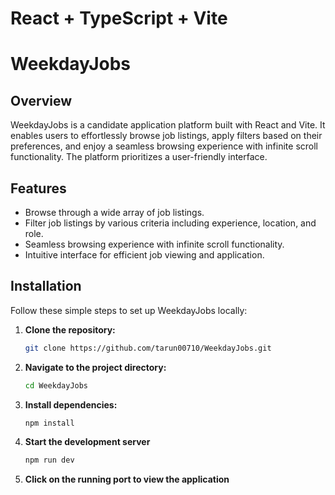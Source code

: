 # React + TypeScript + Vite

# WeekdayJobs

## Overview

WeekdayJobs is a candidate application platform built with React and Vite. It enables users to effortlessly browse job listings, apply filters based on their preferences, and enjoy a seamless browsing experience with infinite scroll functionality. The platform prioritizes a user-friendly interface.

## Features

- Browse through a wide array of job listings.
- Filter job listings by various criteria including experience, location, and role.
- Seamless browsing experience with infinite scroll functionality.
- Intuitive interface for efficient job viewing and application.

## Installation

Follow these simple steps to set up WeekdayJobs locally:

1. **Clone the repository:**
   ```bash
   git clone https://github.com/tarun00710/WeekdayJobs.git

2. **Navigate to the project directory:**
   ```bash
   cd WeekdayJobs
   
3. **Install dependencies:**
   ```bash
   npm install

4. **Start the development server** 
   ```bash
   npm run dev  

5. **Click on the running port to view the application**

